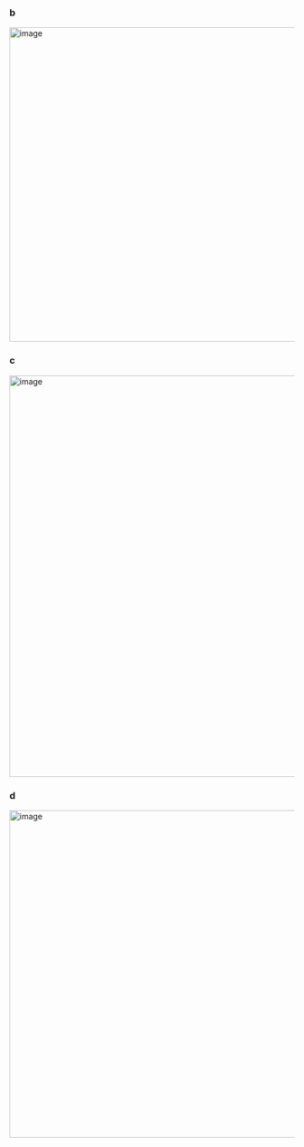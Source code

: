 ### b 

<img width="556" alt="image" src="https://github.com/user-attachments/assets/1560e823-4197-4533-8905-8a19d63ff0f1" />


### c 

<img width="710" alt="image" src="https://github.com/user-attachments/assets/293ca7ef-a1b4-4782-ab54-3747c075aa8d" />


### d 

<img width="579" alt="image" src="https://github.com/user-attachments/assets/2fe13b1f-1b81-4240-9d37-394c8b1f570e" />



